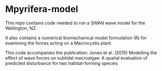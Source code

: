# Mpyrifera-model
This repo contains code needed to run a SWAN wave model for the Wellington, NZ. 

It also contains a numerical biomechanical model formulation (R) for examining the forces acting on a Macrocystis plant. 

This code accompanies the publication: Jones et al. (2015) Modelling the effect of wave forces on subtidal macroalgae: A spatial evaluation of predicted disturbance for two habitat-forming species

